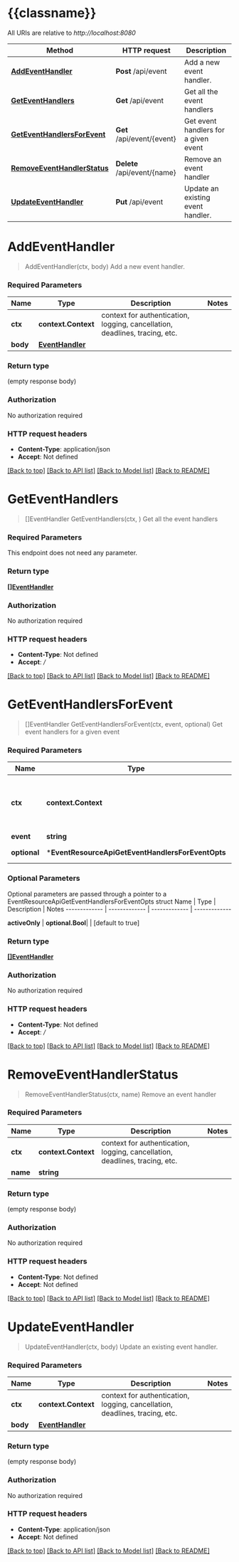 # {{classname}}

All URIs are relative to *http://localhost:8080*

Method | HTTP request | Description
------------- | ------------- | -------------
[**AddEventHandler**](EventResourceApi.md#AddEventHandler) | **Post** /api/event | Add a new event handler.
[**GetEventHandlers**](EventResourceApi.md#GetEventHandlers) | **Get** /api/event | Get all the event handlers
[**GetEventHandlersForEvent**](EventResourceApi.md#GetEventHandlersForEvent) | **Get** /api/event/{event} | Get event handlers for a given event
[**RemoveEventHandlerStatus**](EventResourceApi.md#RemoveEventHandlerStatus) | **Delete** /api/event/{name} | Remove an event handler
[**UpdateEventHandler**](EventResourceApi.md#UpdateEventHandler) | **Put** /api/event | Update an existing event handler.

# **AddEventHandler**
> AddEventHandler(ctx, body)
Add a new event handler.

### Required Parameters

Name | Type | Description  | Notes
------------- | ------------- | ------------- | -------------
 **ctx** | **context.Context** | context for authentication, logging, cancellation, deadlines, tracing, etc.
  **body** | [**EventHandler**](EventHandler.md)|  | 

### Return type

 (empty response body)

### Authorization

No authorization required

### HTTP request headers

 - **Content-Type**: application/json
 - **Accept**: Not defined

[[Back to top]](#) [[Back to API list]](../README.md#documentation-for-api-endpoints) [[Back to Model list]](../README.md#documentation-for-models) [[Back to README]](../README.md)

# **GetEventHandlers**
> []EventHandler GetEventHandlers(ctx, )
Get all the event handlers

### Required Parameters
This endpoint does not need any parameter.

### Return type

[**[]EventHandler**](EventHandler.md)

### Authorization

No authorization required

### HTTP request headers

 - **Content-Type**: Not defined
 - **Accept**: */*

[[Back to top]](#) [[Back to API list]](../README.md#documentation-for-api-endpoints) [[Back to Model list]](../README.md#documentation-for-models) [[Back to README]](../README.md)

# **GetEventHandlersForEvent**
> []EventHandler GetEventHandlersForEvent(ctx, event, optional)
Get event handlers for a given event

### Required Parameters

Name | Type | Description  | Notes
------------- | ------------- | ------------- | -------------
 **ctx** | **context.Context** | context for authentication, logging, cancellation, deadlines, tracing, etc.
  **event** | **string**|  | 
 **optional** | ***EventResourceApiGetEventHandlersForEventOpts** | optional parameters | nil if no parameters

### Optional Parameters
Optional parameters are passed through a pointer to a EventResourceApiGetEventHandlersForEventOpts struct
Name | Type | Description  | Notes
------------- | ------------- | ------------- | -------------

 **activeOnly** | **optional.Bool**|  | [default to true]

### Return type

[**[]EventHandler**](EventHandler.md)

### Authorization

No authorization required

### HTTP request headers

 - **Content-Type**: Not defined
 - **Accept**: */*

[[Back to top]](#) [[Back to API list]](../README.md#documentation-for-api-endpoints) [[Back to Model list]](../README.md#documentation-for-models) [[Back to README]](../README.md)

# **RemoveEventHandlerStatus**
> RemoveEventHandlerStatus(ctx, name)
Remove an event handler

### Required Parameters

Name | Type | Description  | Notes
------------- | ------------- | ------------- | -------------
 **ctx** | **context.Context** | context for authentication, logging, cancellation, deadlines, tracing, etc.
  **name** | **string**|  | 

### Return type

 (empty response body)

### Authorization

No authorization required

### HTTP request headers

 - **Content-Type**: Not defined
 - **Accept**: Not defined

[[Back to top]](#) [[Back to API list]](../README.md#documentation-for-api-endpoints) [[Back to Model list]](../README.md#documentation-for-models) [[Back to README]](../README.md)

# **UpdateEventHandler**
> UpdateEventHandler(ctx, body)
Update an existing event handler.

### Required Parameters

Name | Type | Description  | Notes
------------- | ------------- | ------------- | -------------
 **ctx** | **context.Context** | context for authentication, logging, cancellation, deadlines, tracing, etc.
  **body** | [**EventHandler**](EventHandler.md)|  | 

### Return type

 (empty response body)

### Authorization

No authorization required

### HTTP request headers

 - **Content-Type**: application/json
 - **Accept**: Not defined

[[Back to top]](#) [[Back to API list]](../README.md#documentation-for-api-endpoints) [[Back to Model list]](../README.md#documentation-for-models) [[Back to README]](../README.md)

